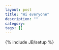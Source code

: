 ```yaml
---
layout: post
title: "Hi everyone"
description: ""
category: 
tags: []
---
```

{% include JB/setup %}
